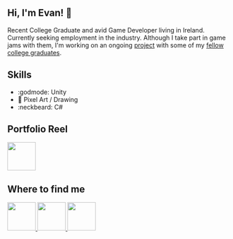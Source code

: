 ## Hi, I'm Evan! 👋

Recent College Graduate and avid Game Developer living in Ireland. Currently seeking employment in the industry. Although I take part in game jams with them, I'm working on an ongoing [project](https://github.com/Entertainment-Systems/Employee-of-the-Month) with some of my [fellow college graduates](https://github.com/Entertainment-Systems).

## Skills

- :godmode: Unity
- 🎨 Pixel Art / Drawing
- :neckbeard: C#

## Portfolio Reel
<p>
  <a href="https://youtu.be/KM-9IEqTos8" target="_blank">
    <img width="64" src="https://pngimg.com/uploads/youtube/youtube_PNG102352.png" />
  </a>
</p>

## Where to find me
<p>
  <a href="https://www.instagram.com/username_textfield">
    <img width="64" src="https://upload.wikimedia.org/wikipedia/commons/thumb/e/e7/Instagram_logo_2016.svg/768px-Instagram_logo_2016.svg.png" />
  </a>
  <a href="https://www.linkedin.com/in/evan-mcconnell-082231185/">
    <img width="64" src="https://www.smartmedia.ie/wp-content/uploads/2020/08/LinkedIn-Logo.png" />
  </a>  
  <a href="https://evanmcconnell.itch.io/">
    <img width="64" src="https://static.itch.io/images/itchio-textless-white.svg" />
  </a>
</p>


<!--
**EvanMcConnell/evanmcconnell** is a ✨ _special_ ✨ repository because its `README.md` (this file) appears on your GitHub profile.

Here are some ideas to get you started:

- 🔭 I’m currently working on ...
- 🌱 I’m currently learning ...
- 👯 I’m looking to collaborate on ...
- 🤔 I’m looking for help with ...
- 💬 Ask me about ...
- 📫 How to reach me: ...
- 😄 Pronouns: ...
- ⚡ Fun fact: ...
-->

